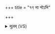 +++
title = "१९ मा नोऽभि"

+++
<details><summary>मूलम् (VS)</summary>

मा नो॒ऽभि स्रा॑ म॒त्यं᳡ देवहे॒तिं मा नः॑ क्रुधः पशुपते॒ नम॑स्ते। अ॒न्यत्रा॒स्मद्दि॒व्यां शाखां॒ वि धू॑नु ॥
</details>